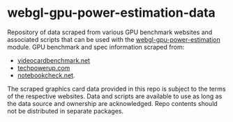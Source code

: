 # webgl-gpu-power-estimation-data

Repository of data scraped from various GPU benchmark websites and associated scripts that can be used with the [webgl-gpu-power-estimation](https://github.com/gkjohnson/webgl-gpu-power-estimation/) module. GPU benchmark and spec information scraped from:

- [videocardbenchmark.net](https://www.videocardbenchmark.net/GPU_mega_page.html)
- [techpowerup.com](https://www.techpowerup.com/gpu-specs/)
- [notebookcheck.net](https://www.notebookcheck.net/Mobile-Graphics-Cards-Benchmark-List.844.0.html).

The scraped graphics card data provided in this repo is subject to the terms of the respective websites. Data and scripts are available to use as long as the data source and ownership are acknowledged. Repo contents should not be distributed in separate packages.
